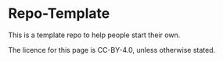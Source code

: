 # Repo-Template
This is a template repo to help people start their own.

The licence for this page is CC-BY-4.0, unless otherwise stated.
